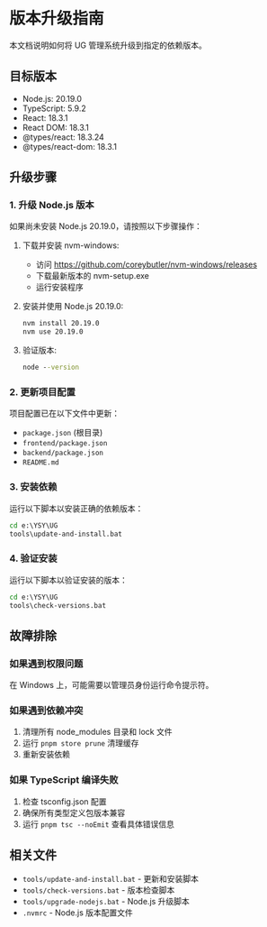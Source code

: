 # 版本升级指南

本文档说明如何将 UG 管理系统升级到指定的依赖版本。

## 目标版本

- Node.js: 20.19.0
- TypeScript: 5.9.2
- React: 18.3.1
- React DOM: 18.3.1
- @types/react: 18.3.24
- @types/react-dom: 18.3.1

## 升级步骤

### 1. 升级 Node.js 版本

如果尚未安装 Node.js 20.19.0，请按照以下步骤操作：

1. 下载并安装 nvm-windows:
   - 访问 https://github.com/coreybutler/nvm-windows/releases
   - 下载最新版本的 nvm-setup.exe
   - 运行安装程序

2. 安装并使用 Node.js 20.19.0:

   ```cmd
   nvm install 20.19.0
   nvm use 20.19.0
   ```

3. 验证版本:
   ```cmd
   node --version
   ```

### 2. 更新项目配置

项目配置已在以下文件中更新：

- `package.json` (根目录)
- `frontend/package.json`
- `backend/package.json`
- `README.md`

### 3. 安装依赖

运行以下脚本以安装正确的依赖版本：

```cmd
cd e:\YSY\UG
tools\update-and-install.bat
```

### 4. 验证安装

运行以下脚本以验证安装的版本：

```cmd
cd e:\YSY\UG
tools\check-versions.bat
```

## 故障排除

### 如果遇到权限问题

在 Windows 上，可能需要以管理员身份运行命令提示符。

### 如果遇到依赖冲突

1. 清理所有 node_modules 目录和 lock 文件
2. 运行 `pnpm store prune` 清理缓存
3. 重新安装依赖

### 如果 TypeScript 编译失败

1. 检查 tsconfig.json 配置
2. 确保所有类型定义包版本兼容
3. 运行 `pnpm tsc --noEmit` 查看具体错误信息

## 相关文件

- `tools/update-and-install.bat` - 更新和安装脚本
- `tools/check-versions.bat` - 版本检查脚本
- `tools/upgrade-nodejs.bat` - Node.js 升级脚本
- `.nvmrc` - Node.js 版本配置文件

```

```
